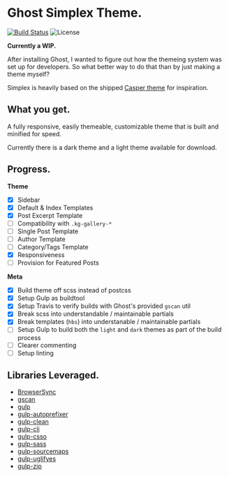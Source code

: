 # Ghost Simplex Theme.

[![Build Status](https://travis-ci.org/acupajoe/ghost-simplex-theme.svg?branch=master)](https://travis-ci.org/acupajoe/ghost-simplex-theme)
![License](https://img.shields.io/github/license/acupajoe/ghost-simplex-theme.svg)

**Currently a WIP.**

After installing Ghost, I wanted to figure out how the themeing system was set up for developers. So what better way to do that than by just making a theme myself?

Simplex is heavily based on the shipped [Casper theme](https://github.com/TryGhost/Casper) for inspiration.

## What you get.

A fully responsive, easily themeable, customizable theme that is built and minified for speed.

Currently there is a dark theme and a light theme available for download.

## Progress.

**Theme**

- [x] Sidebar
- [x] Default & Index Templates
- [x] Post Excerpt Template
- [ ] Compatibility with `.kg-gallery-*`
- [ ] Single Post Template
- [ ] Author Template
- [ ] Category/Tags Template
- [x] Responsiveness
- [ ] Provision for Featured Posts

**Meta**

- [x] Build theme off scss instead of postcss
- [x] Setup Gulp as buildtool
- [x] Setup Travis to verify builds with Ghost's provided `gscan` util
- [x] Break scss into understandable / maintainable partials
- [x] Break templates (`hbs`) into understanable / maintainable partials
- [ ] Setup Gulp to build both the `light` and `dark` themes as part of the build process
- [ ] Clearer commenting
- [ ] Setup linting

## Libraries Leveraged.

- [BrowserSync](https://github.com/BrowserSync/browser-sync)
- [gscan](https://github.com/TryGhost/gscan)
- [gulp](https://github.com/gulpjs/gulp)
- [gulp-autoprefixer](https://github.com/sindresorhus/gulp-autoprefixer)
- [gulp-clean](https://github.com/peter-vilja/gulp-clean)
- [gulp-cli](https://github.com/gulpjs/gulp-cli)
- [gulp-csso](https://github.com/ben-eb/gulp-csso)
- [gulp-sass](https://github.com/dlmanning/gulp-sass)
- [gulp-sourcemaps](https://github.com/gulp-sourcemaps/gulp-sourcemaps)
- [gulp-uglifyes](https://github.com/Teneff/gulp-uglifyes)
- [gulp-zip](https://github.com/sindresorhus/gulp-zip)
